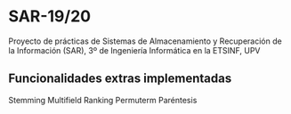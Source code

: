 # SAR-19/20

Proyecto de prácticas de Sistemas de Almacenamiento y Recuperación de la Información (SAR), 3º de Ingeniería Informática en la ETSINF, UPV

## Funcionalidades extras implementadas

Stemming
Multifield
Ranking
Permuterm
Paréntesis
